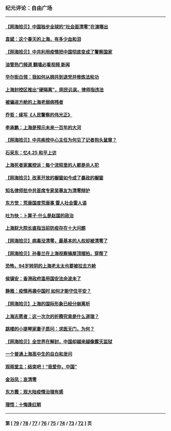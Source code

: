 ### 纪元评论：自由广场
---
#### [【网海拾贝】中国独步全球的“社会面清零”在演哪出](../../pages/nsc993/n13721688.md?04280330) 
#### [袁斌：这个春天的上海，有多少血和泪](../../pages/nsc993/n13721662.md?04280330) 
#### [【网海拾贝】中共利用疫情把中国彻底变成了警察国家](../../pages/nsc993/n13720045.md?04280330) 
#### [油管热门频道 翻墙必看视频 新闻](ok?04280330)
#### [华尔街白领：我如何从拥共到退党并修炼法轮功](../../pages/nsc993/n13719513.md?04280330) 
#### [上海封控区推出“硬隔离”，网民讥讽，律师指违法](../../pages/nsc993/n13720029.md?04280330) 
#### [被骗进方舱的上海老弱病残者](../../pages/nsc993/n13720011.md?04280330) 
#### [乔哲：续写《人民警察的伟光正》](../../pages/nsc993/n13719984.md?04280330) 
#### [李承鹏：上海是预示未来一百年的大河](../../pages/nsc993/n13719506.md?04280330) 
#### [【网海拾贝】中共疾控中心主任为何见了记者抱头鼠窜？](../../pages/nsc993/n13719486.md?04280330) 
#### [石采东：忆4.25 和平上访](../../pages/nsc993/n13718144.md?04280330) 
#### [上海死者家属控诉：每个流程里的人都是杀人犯](../../pages/nsc993/n13717729.md?04280330) 
#### [【网海拾贝】改革开放的橱窗如今成了暴政的橱窗](../../pages/nsc993/n13717722.md?04280330) 
#### [知名律师批中共首席专家吴尊友为清零辩护](../../pages/nsc993/n13717705.md?04280330) 
#### [东方觉：荒唐国度荒唐事 雷人社会雷人语](../../pages/nsc993/n13716733.md?04280330) 
#### [吐为快：卜算子·什么是赵国的政治](../../pages/nsc993/n13716683.md?04280330) 
#### [上海财大院长直指当前防疫存在十大问题](../../pages/nsc993/n13716670.md?04280330) 
#### [【网海拾贝】病毒没清零，最基本的人权却被清零了](../../pages/nsc993/n13716295.md?04280330) 
#### [【网海拾贝】孙春兰在上海视察搞屋顶摆拍，穿帮了](../../pages/nsc993/n13715212.md?04280330) 
#### [恐怖，94岁转阴的上海老太太也要被拉去方舱](../../pages/nsc993/n13715170.md?04280330) 
#### [侯镇安：香港政府滥用国安法余波未了](../../pages/nsc993/n13715143.md?04280330) 
#### [静雅：疫情再袭中国时 如何才能守住平安？](../../pages/nsc993/n13713292.md?04280330) 
#### [【网海拾贝】上海的国际形象已经分崩离析](../../pages/nsc993/n13714379.md?04280330) 
#### [上海志愿者：这一次次的折腾究竟是什么道理？](../../pages/nsc993/n13714370.md?04280330) 
#### [跳楼的小提琴家妻子质问：求医无门，为何？](../../pages/nsc993/n13713654.md?04280330) 
#### [【网海拾贝】全世界在解封，中国却越来越像露天监狱](../../pages/nsc993/n13713632.md?04280330) 
#### [一个普通上海高中生的自白和发问](../../pages/nsc993/n13713613.md?04280330) 
#### [观雨堂主：结束吧！“我爱你，中国”](../../pages/nsc993/n13713568.md?04280330) 
#### [金浴凤：哀清零](../../pages/nsc993/n13713507.md?04280330) 
#### [东方霞：观大陆疫情治理有感](../../pages/nsc993/n13713502.md?04280330) 
#### [理悟：十悔逢红朝](../../pages/nsc993/n13713500.md?04280330) 

---
#### 第 [ [79](./79.md?04280330) / [78](./78.md?04280330) / [77](./77.md?04280330) / [76](./76.md?04280330) / [75](./75.md?04280330) / [74](./74.md?04280330) / [73](./73.md?04280330) / [72](./72.md?04280330) ] 页
